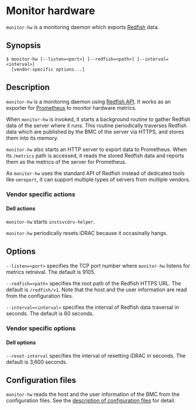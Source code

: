 Monitor hardware
================

`monitor-hw` is a monitoring daemon which exports [Redfish][] data.


Synopsis
--------

```console
$ monitor-hw [--listen=<port>] [--redfish=<path>] [--interval=<interval>]
  [vendor-specific options...]
```


Description
-----------

`monitor-hw` is a monitoring daemon using [Redfish API][Redfish].
It works as an exporter for [Prometheus][] to monitor hardware metrics.

When `monitor-hw` is invoked, it starts a background routine to gather
Redfish data of the server where it runs.
This routine periodically traverses Redfish data which are published by
the BMC of the server via HTTPS, and stores them into its memory.

`monitor-hw` also starts an HTTP server to export data to Prometheus.
When its `/metrics` path is accessed, it reads the stored Redfish data
and reports them as the metrics of the server for Prometheus.

As `monitor-hw` uses the standard API of Redfish instead of dedicated tools
like `omreport`, it can support multiple types of servers from multiple
vendors.

### Vendor specific actions

#### Dell actions

`monitor-hw` starts `instsvcdrv-helper`.

`monitor-hw` periodically resets iDRAC because it occasinally hangs.


Options
-------

`--listen=<port>` specifies the TCP port number where `monitor-hw` listens
for metrics retrieval.  The default is 9105.

`--redfish=<path>` specifies the root path of the Redfish HTTPS URL.
The default is `/redfish/v1`.  Note that the host and the user information
are read from the configuration files.

`--interval=<interval>` specifies the interval of Redfish data traversal
in seconds.  The default is 60 seconds.

### Vendor specific options

#### Dell options

`--reset-interval` specifies the interval of resetting iDRAC in seconds.
The default is 3,600 seconds.


Configuration files
-------------------

`monitor-hw` reads the host and the user information of the BMC from
the configuration files.
See the [description of configuration files](config.md) for detail.


[Redfish]: https://www.dmtf.org/standards/redfish
[Prometheus]: https://prometheus.io/
